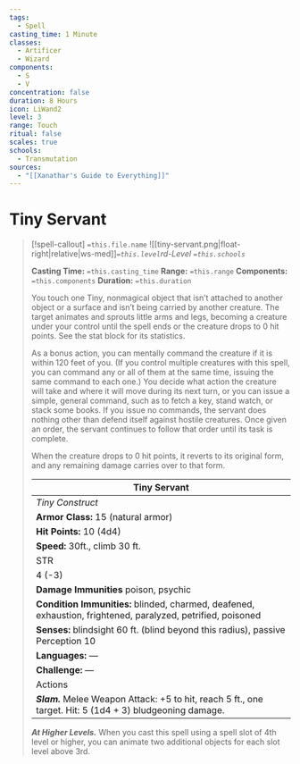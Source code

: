 ```yaml
---
tags:
  - Spell
casting_time: 1 Minute
classes:
  - Artificer
  - Wizard
components:
  - S
  - V
concentration: false
duration: 8 Hours
icon: LiWand2
level: 3
range: Touch
ritual: false
scales: true
schools:
  - Transmutation
sources:
  - "[[Xanathar's Guide to Everything]]"
---
```


# Tiny Servant

>[!spell-callout] `=this.file.name`
>![[tiny-servant.png|float-right|relative|ws-med]]*`=this.level`rd-Level `=this.schools`*
>
>**Casting Time:** `=this.casting_time`
>**Range:** `=this.range`
>**Components:** `=this.components`
>**Duration:** `=this.duration`
>
>You touch one Tiny, nonmagical object that isn’t attached to another object or a surface and isn’t being carried by another creature. The target animates and sprouts little arms and legs, becoming a creature under your control until the spell ends or the creature drops to 0 hit points. See the stat block for its statistics.
>
>As a bonus action, you can mentally command the creature if it is within 120 feet of you. (If you control multiple creatures with this spell, you can command any or all of them at the same time, issuing the same command to each one.) You decide what action the creature will take and where it will move during its next turn, or you can issue a simple, general command, such as to fetch a key, stand watch, or stack some books. If you issue no commands, the servant does nothing other than defend itself against hostile creatures. Once given an order, the servant continues to follow that order until its task is complete.
>
>When the creature drops to 0 hit points, it reverts to its original form, and any remaining damage carries over to that form.
>
>| Tiny Servant |
>| --- |
>| *Tiny Construct* |
>| **Armor Class:** 15 (natural armor) |
>| **Hit Points:** 10 (4d4) |
>| **Speed:** 30ft., climb 30 ft. |
>| STR | DEX | CON | INT | WIS | CHA |
>| 4 (-3) | 16 (+3) | 10 (+0) | 2 (-4) | 10 (+0) | 1 (-5) |
>| **Damage Immunities** poison, psychic |
>| **Condition Immunities:** blinded, charmed, deafened, exhaustion, frightened, paralyzed, petrified, poisoned |
>| **Senses:** blindsight 60 ft. (blind beyond this radius), passive Perception 10 |
>| **Languages:** — |
>| **Challenge:** — |
>| Actions |
>| ***Slam.*** Melee Weapon Attack: +5 to hit, reach 5 ft., one target. Hit: 5 (1d4 + 3) bludgeoning damage. |
>
>***At Higher Levels.*** When you cast this spell using a spell slot of 4th level or higher, you can animate two additional objects for each slot level above 3rd.
